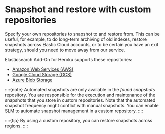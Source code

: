# Snapshot and restore with custom repositories 

Specify your own repositories to snapshot to and restore from. This can be useful, for example, to do long-term archiving of old indexes, restore snapshots across Elastic Cloud accounts, or to be certain you have an exit strategy, should you need to move away from our service.

Elasticsearch Add-On for Heroku supports these repositories:

* [Amazon Web Services (AWS)](../../../deploy-manage/tools/snapshot-and-restore/ec-aws-custom-repository.md)
* [Google Cloud Storage (GCS)](../../../deploy-manage/tools/snapshot-and-restore/ec-gcs-snapshotting.md)
* [Azure Blob Storage](../../../deploy-manage/tools/snapshot-and-restore/ec-azure-snapshotting.md)

::::{note} 
Automated snapshots are only available in the *found snapshots* repository. You are responsible for the execution and maintenance of the snapshots that you store in custom repositories. Note that the automated snapshot frequency might conflict with manual snapshots. You can enable SLM to automate snapshot management in a custom repository.
::::


::::{tip} 
By using a custom repository, you can restore snapshots across regions.
::::





